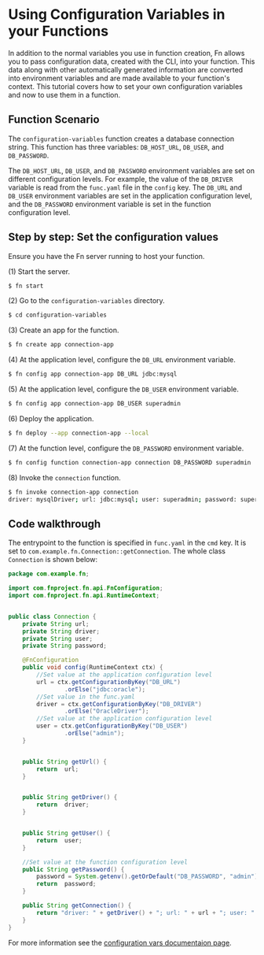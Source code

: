 # Using Configuration Variables in your Functions
In addition to the normal variables you use in function creation, Fn allows you to pass configuration data, created with the CLI, into your function.  This data along with other automatically generated information are converted into environment variables and are made available to your function's context. This tutorial covers how to set your own configuration variables and now to use them in a function.

## Function Scenario
The `configuration-variables` function creates a database connection string. This function has three variables: `DB_HOST_URL`, `DB_USER`, and `DB_PASSWORD`.

The `DB_HOST_URL`, `DB_USER`, and `DB_PASSWORD` environment variables are set on different configuration levels.
For example, the value of the `DB_DRIVER` variable is read from the `func.yaml` file in the `config` key. The `DB_URL` and `DB_USER`
environment variables are set in the application configuration level, and the `DB_PASSWORD` environment variable is set in the
function configuration level.

## Step by step: Set the configuration values
Ensure you have the Fn server running to host your function.

(1) Start the server.

```sh
$ fn start
```

(2) Go to the `configuration-variables` directory.

```sh
$ cd configuration-variables
```

(3) Create an app for the function.

```sh
$ fn create app connection-app
```

(4) At the application level, configure the `DB_URL` environment variable.

```sh
$ fn config app connection-app DB_URL jdbc:mysql
```

(5) At the application level, configure the `DB_USER` environment variable.

```sh
$ fn config app connection-app DB_USER superadmin
```

(6) Deploy the application.

```sh
$ fn deploy --app connection-app --local
```
(7) At the function level, configure the `DB_PASSWORD` environment variable.

```sh
$ fn config function connection-app connection DB_PASSWORD superadmin
```

(8) Invoke the `connection` function.

```sh
$ fn invoke connection-app connection
driver: mysqlDriver; url: jdbc:mysql; user: superadmin; password: superadmin
```

## Code walkthrough

The entrypoint to the function is specified in `func.yaml` in the `cmd` key.
It is set to `com.example.fn.Connection::getConnection`. The whole class
`Connection` is shown below:

```java
package com.example.fn;

import com.fnproject.fn.api.FnConfiguration;
import com.fnproject.fn.api.RuntimeContext;


public class Connection {
	private String url;
	private String driver;
	private String user;
	private String password;

	@FnConfiguration
    public void config(RuntimeContext ctx) {
		//Set value at the application configuration level
    	url = ctx.getConfigurationByKey("DB_URL")
    			.orElse("jdbc:oracle");
    	//Set value in the func.yaml
    	driver = ctx.getConfigurationByKey("DB_DRIVER")
    			.orElse("OracleDriver");
    	//Set value at the application configuration level
    	user = ctx.getConfigurationByKey("DB_USER")
    			.orElse("admin");
    }


    public String getUrl() {
    	return  url;
    }


    public String getDriver() {
    	return  driver;        
    }


    public String getUser() {
        return  user;        
    }

	//Set value at the function configuration level
    public String getPassword() {
        password = System.getenv().getOrDefault("DB_PASSWORD", "admin");
    	return  password;        
    }

    public String getConnection() {
    	return "driver: " + getDriver() + "; url: " + url + "; user: " + getUser() + "; password: " + getPassword();
    }
}

```

For more information see the [configuration vars documentaion page](https://github.com/fnproject/docs/blob/master/fn/develop/configs.md).
